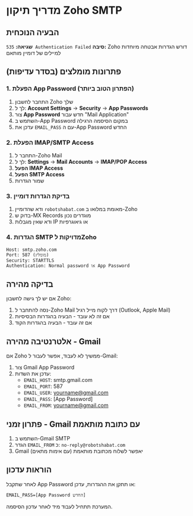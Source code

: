 # מדריך תיקון Zoho SMTP

## הבעיה הנוכחית
**שגיאה:** `535 Authentication Failed`
**סיבה:** Zoho דורש הגדרות אבטחה מיוחדות למיילים של דומיין מותאם

## פתרונות מומלצים (בסדר עדיפות)

### 1. הפעלת App Password (הפתרון הטוב ביותר)
1. התחבר לחשבון Zoho שלך
2. לך ל: **Account Settings** → **Security** → **App Passwords**
3. צור **App Password** חדש עבור "Mail Application"
4. השתמש ב-App Password במקום הסיסמה הרגילה
5. עדכן את `EMAIL_PASS` עם ה-App Password החדש

### 2. הפעלת IMAP/SMTP Access
1. התחבר ל-Zoho Mail
2. לך ל: **Settings** → **Mail Accounts** → **IMAP/POP Access**
3. **הפעל IMAP Access**
4. **הפעל SMTP Access**
5. שמור הגדרות

### 3. בדיקת הגדרות דומיין
1. ודא שהדומיין `robotshabat.com` מאומת במלואו ב-Zoho
2. בדוק ש-MX Records מוגדרים נכון
3. ודא שאין מגבלות IP או גיאוגרפיות

### 4. הגדרות SMTP מדויקות לZoho
```
Host: smtp.zoho.com
Port: 587 (מומלץ)
Security: STARTTLS
Authentication: Normal password או App Password
```

## בדיקה מהירה
אם יש לך גישה לחשבון Zoho:
1. נסה להתחבר ל-Zoho Mail דרך לקוח מייל רגיל (Outlook, Apple Mail)
2. אם זה לא עובד - הבעיה בהגדרות הבסיסיות
3. אם זה עובד - הבעיה בהגדרות הקוד

## אלטרנטיבה מהירה - Gmail
אם Zoho ממשיך לא לעבוד, אפשר לעבור ל-Gmail:
1. צור Gmail App Password
2. עדכן את השדות:
   - `EMAIL_HOST`: smtp.gmail.com
   - `EMAIL_PORT`: 587
   - `EMAIL_USER`: yourname@gmail.com
   - `EMAIL_PASS`: [App Password]
   - `EMAIL_FROM`: yourname@gmail.com

## פתרון זמני - Gmail עם כתובת מותאמת
1. השתמש ב-Gmail SMTP
2. הגדר `EMAIL_FROM` כ: `no-reply@robotshabat.com`
3. Gmail יאפשר לשלוח מכתובת מותאמת (עם אימות מתאים)

## הוראות עדכון
לאחר שתקבל App Password או תתקן את ההגדרות, עדכן:
```
EMAIL_PASS=[App Password החדש]
```

המערכת תתחיל לעבוד מיד לאחר עדכון הסיסמה.
